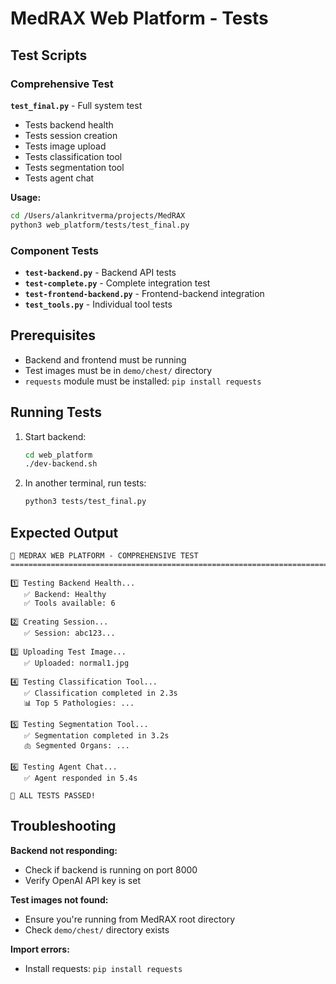 # MedRAX Web Platform - Tests

## Test Scripts

### Comprehensive Test
**`test_final.py`** - Full system test
- Tests backend health
- Tests session creation
- Tests image upload
- Tests classification tool
- Tests segmentation tool
- Tests agent chat

**Usage:**
```bash
cd /Users/alankritverma/projects/MedRAX
python3 web_platform/tests/test_final.py
```

### Component Tests
- **`test-backend.py`** - Backend API tests
- **`test-complete.py`** - Complete integration test
- **`test-frontend-backend.py`** - Frontend-backend integration
- **`test_tools.py`** - Individual tool tests

## Prerequisites

- Backend and frontend must be running
- Test images must be in `demo/chest/` directory
- `requests` module must be installed: `pip install requests`

## Running Tests

1. Start backend:
   ```bash
   cd web_platform
   ./dev-backend.sh
   ```

2. In another terminal, run tests:
   ```bash
   python3 tests/test_final.py
   ```

## Expected Output

```
🧪 MEDRAX WEB PLATFORM - COMPREHENSIVE TEST
================================================================================

1️⃣ Testing Backend Health...
   ✅ Backend: Healthy
   ✅ Tools available: 6

2️⃣ Creating Session...
   ✅ Session: abc123...

3️⃣ Uploading Test Image...
   ✅ Uploaded: normal1.jpg

4️⃣ Testing Classification Tool...
   ✅ Classification completed in 2.3s
   📊 Top 5 Pathologies: ...

5️⃣ Testing Segmentation Tool...
   ✅ Segmentation completed in 3.2s
   🫁 Segmented Organs: ...

6️⃣ Testing Agent Chat...
   ✅ Agent responded in 5.4s

🎉 ALL TESTS PASSED!
```

## Troubleshooting

**Backend not responding:**
- Check if backend is running on port 8000
- Verify OpenAI API key is set

**Test images not found:**
- Ensure you're running from MedRAX root directory
- Check `demo/chest/` directory exists

**Import errors:**
- Install requests: `pip install requests`



